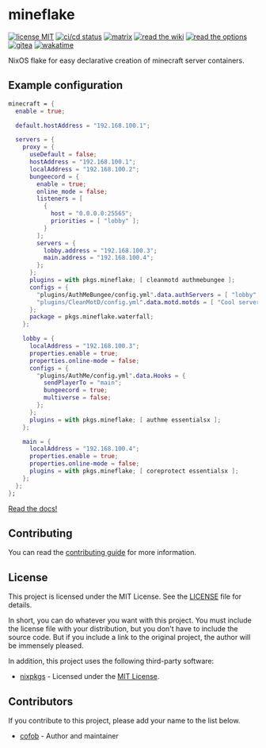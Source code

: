 # mineflake

[![license MIT](https://img.shields.io/static/v1?label=License&message=MIT&color=FE7D37)](https://git.frsqr.xyz/firesquare/mineflake/src/branch/main/LICENSE) [![ci/cd status](https://wp.frsqr.xyz/api/badges/firesquare/mineflake/status.svg)](https://wp.frsqr.xyz/firesquare/mineflake) [![matrix](https://img.shields.io/static/v1?label=Matrix&message=%23mineflake:matrix.org&color=GREEN)](https://matrix.to/#/#mineflake:matrix.org) [![read the wiki](https://img.shields.io/static/v1?label=Read%20The&message=Wiki&color=7C5D63)](https://git.frsqr.xyz/firesquare/mineflake/wiki) [![read the options](https://img.shields.io/static/v1?label=Read%20The&message=Options&color=8A2BE2)](https://mineflake.ipfsqr.ru/) [![gitea](https://img.shields.io/static/v1?label=Code%20on&message=Gitea&color=009C08&logo=gitea)](https://git.frsqr.xyz/firesquare/mineflake) [![wakatime](https://wakatime.com/badge/user/ebd31081-494e-4581-b228-7619d0fe1080/project/c81c6e21-8431-4002-839f-b7e8da67c3ae.svg)](https://wakatime.com/@ebd31081-494e-4581-b228-7619d0fe1080/projects/vewdumcbno)

NixOS flake for easy declarative creation of minecraft server containers.

## Example configuration

```nix
minecraft = {
  enable = true;

  default.hostAddress = "192.168.100.1";

  servers = {
    proxy = {
      useDefault = false;
      hostAddress = "192.168.100.1";
      localAddress = "192.168.100.2";
      bungeecord = {
        enable = true;
        online_mode = false;
        listeners = [
          {
            host = "0.0.0.0:25565";
            priorities = [ "lobby" ];
          }
        ];
        servers = {
          lobby.address = "192.168.100.3";
          main.address = "192.168.100.4";
        };
      };
      plugins = with pkgs.mineflake; [ cleanmotd authmebungee ];
      configs = {
        "plugins/AuthMeBungee/config.yml".data.authServers = [ "lobby" ];
        "plugins/CleanMotD/config.yml".data.motd.motds = [ "Cool server!" ];
      };
      package = pkgs.mineflake.waterfall;
    };

    lobby = {
      localAddress = "192.168.100.3";
      properties.enable = true;
      properties.online-mode = false;
      configs = {
        "plugins/AuthMe/config.yml".data.Hooks = {
          sendPlayerTo = "main";
          bungeecord = true;
          multiverse = false;
        };
      };
      plugins = with pkgs.mineflake; [ authme essentialsx ];
    };

    main = {
      localAddress = "192.168.100.4";
      properties.enable = true;
      properties.online-mode = false;
      plugins = with pkgs.mineflake; [ coreprotect essentialsx ];
    };
  };
};
```

[Read the docs!](https://git.frsqr.xyz/firesquare/mineflake/wiki)

## Contributing

You can read the [contributing guide](CONTRIBUTING.md) for more information.

## License

This project is licensed under the MIT License. See the [LICENSE](LICENSE) file for details.

In short, you can do whatever you want with this project. You must include the license file
with your distribution, but you don't have to include the source code. But if you include a
link to the original project, the author will be immensely pleased.

In addition, this project uses the following third-party software:

* [nixpkgs](https://github.com/NixOS/nixpkgs) - Licensed under the [MIT License](https://github.com/NixOS/nixpkgs/blob/master/COPYING).

## Contributors

If you contribute to this project, please add your name to the list below.

* [cofob](https://t.me/cofob) - Author and maintainer
